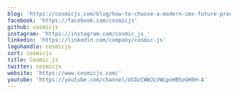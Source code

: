 ```yaml
---
blog: 'https://cosmicjs.com/blog/how-to-choose-a-modern-cms-future-proof-your-content-2021'
facebook: 'https://facebook.com/cosmicjs'
github: cosmicjs
instagram: 'https://instagram.com/cosmic_js_'
linkedin: 'https://linkedin.com/company/cosmic-js'
logohandle: cosmicjs
sort: cosmicjs
title: Cosmic.js
twitter: cosmicjs
website: 'https://www.cosmicjs.com/'
youtube: 'https://youtube.com/channel/UCDzCWWJLVWLpoHB5oGH0H-A'
---
```

